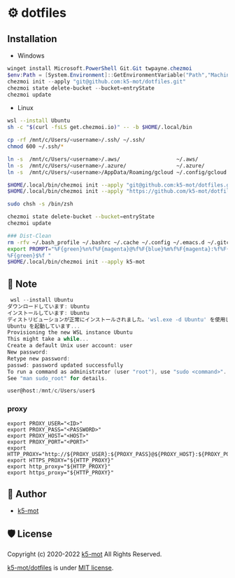 # :gear: dotfiles

## Installation

- Windows
```powershell
winget install Microsoft.PowerShell Git.Git twpayne.chezmoi
$env:Path = [System.Environment]::GetEnvironmentVariable("Path","Machine") + ";" + [System.Environment]::GetEnvironmentVariable("Path","User")
chezmoi init --apply "git@github.com:k5-mot/dotfiles.git"
chezmoi state delete-bucket --bucket=entryState
chezmoi update
```
- Linux
```bash
wsl --install Ubuntu
sh -c "$(curl -fsLS get.chezmoi.io)" -- -b $HOME/.local/bin

cp -rf /mnt/c/Users/<username>/.ssh/ ~/.ssh/
chmod 600 ~/.ssh/*

ln -s  /mnt/c/Users/<username>/.aws/                  ~/.aws/
ln -s  /mnt/c/Users/<username>/.azure/                ~/.azure/
ln -s  /mnt/c/Users/<username>/AppData/Roaming/gcloud ~/.config/gcloud

$HOME/.local/bin/chezmoi init --apply "git@github.com:k5-mot/dotfiles.git"
$HOME/.local/bin/chezmoi init --apply "https://github.com/k5-mot/dotfiles.git"

sudo chsh -s /bin/zsh

chezmoi state delete-bucket --bucket=entryState
chezmoi update

### Dist-Clean
rm -rfv ~/.bash_profile ~/.bashrc ~/.cache ~/.config ~/.emacs.d ~/.gitconfig ~/.minikube ~/.npm ~/.sudo_as_admin_successful ~/.vim ~/.vimrc ~/.zcompdump ~/.zshenv ~/.zshrc ~/.local/{bin,script,state} ~/.local/share/{gem,mise,nvim,tmux,zinit}
export PROMPT="%F{green}%n%f%F{magenta}@%f%F{blue}%m%f%F{magenta}:%f%F{cyan}%~%f
%F{green}$%f "
$HOME/.local/bin/chezmoi init --apply k5-mot
```

## :bookmark_tabs: Note


```powershell
 wsl --install Ubuntu
ダウンロードしています: Ubuntu
インストールしています: Ubuntu
ディストリビューションが正常にインストールされました。'wsl.exe -d Ubuntu' を使用して起動できます
Ubuntu を起動しています...
Provisioning the new WSL instance Ubuntu
This might take a while...
Create a default Unix user account: user
New password:
Retype new password:
passwd: password updated successfully
To run a command as administrator (user "root"), use "sudo <command>".
See "man sudo_root" for details.

user@host:/mnt/c/Users/user$

```

### proxy

```bash:~/.env
export PROXY_USER="<ID>"
export PROXY_PASS="<PASSWORD>"
export PROXY_HOST="<HOST>"
export PROXY_PORT="<PORT>"
export HTTP_PROXY="http://${PROXY_USER}:${PROXY_PASS}@${PROXY_HOST}:${PROXY_PORT}"
export HTTPS_PROXY="${HTTP_PROXY}"
export http_proxy="${HTTP_PROXY}"
export https_proxy="${HTTP_PROXY}"
```

## :busts_in_silhouette: Author

- [k5-mot](https://github.com/k5-mot/)

## :shield: License

Copyright (c) 2020-2022 [k5-mot](https://github.com/k5-mot/) All Rights Reserved.

[k5-mot/dotfiles](https://github.com/k5-mot/dotfiles/) is under [MIT license](https://en.wikipedia.org/wiki/MIT_License).
